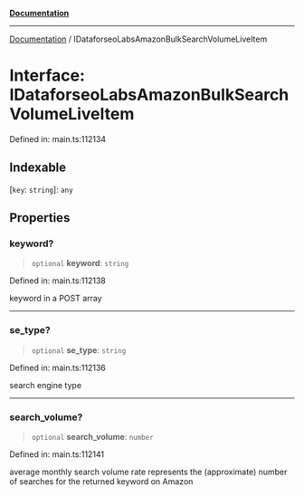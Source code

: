[**Documentation**](../README.md)

***

[Documentation](../README.md) / IDataforseoLabsAmazonBulkSearchVolumeLiveItem

# Interface: IDataforseoLabsAmazonBulkSearchVolumeLiveItem

Defined in: main.ts:112134

## Indexable

\[`key`: `string`\]: `any`

## Properties

### keyword?

> `optional` **keyword**: `string`

Defined in: main.ts:112138

keyword in a POST array

***

### se\_type?

> `optional` **se\_type**: `string`

Defined in: main.ts:112136

search engine type

***

### search\_volume?

> `optional` **search\_volume**: `number`

Defined in: main.ts:112141

average monthly search volume rate
represents the (approximate) number of searches for the returned keyword on Amazon
